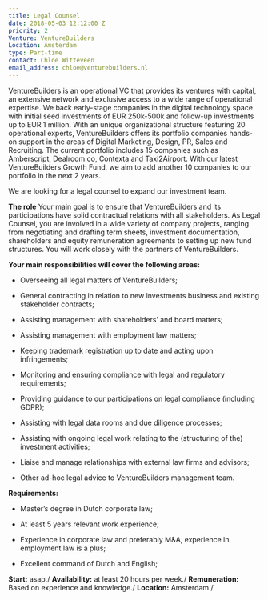 ```yaml
---
title: Legal Counsel
date: 2018-05-03 12:12:00 Z
priority: 2
Venture: VentureBuilders
Location: Amsterdam
type: Part-time
contact: Chloe Witteveen
email_address: chloe@venturebuilders.nl
---
```


VentureBuilders is an operational VC that provides its ventures with capital, an extensive network and exclusive access to a wide range of operational expertise. We back early-stage companies in the digital technology space with initial seed investments of EUR 250k-500k and follow-up investments up to EUR 1 million. With an unique organizational structure featuring 20 operational experts, VentureBuilders offers its portfolio companies hands-on support in the areas of Digital Marketing, Design, PR, Sales and Recruiting. The current portfolio includes 15 companies such as Amberscript, Dealroom.co, Contexta and Taxi2Airport. With our latest VentureBuilders Growth Fund, we aim to add another 10 companies to our portfolio in the next 2 years.

We are looking for a legal counsel to expand our investment team.

**The role**
Your main goal is to ensure that VentureBuilders and its participations have solid contractual relations with all stakeholders. As Legal Counsel, you are involved in a wide variety of company projects, ranging from negotiating and drafting term sheets, investment documentation, shareholders and equity remuneration agreements to setting up new fund structures. You will work closely with the partners of VentureBuilders.

**Your main responsibilities will cover the following areas:**

* Overseeing all legal matters of VentureBuilders;

* General contracting in relation to new investments business and existing stakeholder contracts;

* Assisting management with shareholders’ and board matters;

* Assisting management with employment law matters;

* Keeping trademark registration up to date and acting upon infringements;

* Monitoring and ensuring compliance with legal and regulatory requirements;

* Providing guidance to our participations on legal compliance (including GDPR);

* Assisting with legal data rooms and due diligence processes;

* Assisting with ongoing legal work relating to the (structuring of the) investment activities;

* Liaise and manage relationships with external law firms and advisors;

* Other ad-hoc legal advice to VentureBuilders management team.

**Requirements:**

* Master’s degree in Dutch corporate law;

* At least 5 years relevant work experience;

* Experience in corporate law and preferably M&A, experience in employment law is a plus;

* Excellent command of Dutch and English;

**Start:** asap./
**Availability:** at least 20 hours per week./
**Remuneration:** Based on experience and knowledge./
**Location:** Amsterdam./